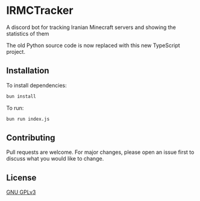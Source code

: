 # IRMCTracker

A discord bot  for tracking Iranian Minecraft servers and showing the statistics of them

The old Python source code is now replaced with this new TypeScript project.


## Installation

To install dependencies:

```bash
bun install
```

To run:

```bash
bun run index.js
```

 ## Contributing
 Pull requests are welcome. For major changes, please open an issue first to discuss what you would like to change.


 ## License
 [GNU GPLv3](https://choosealicense.com/licenses/gpl-3.0/)
